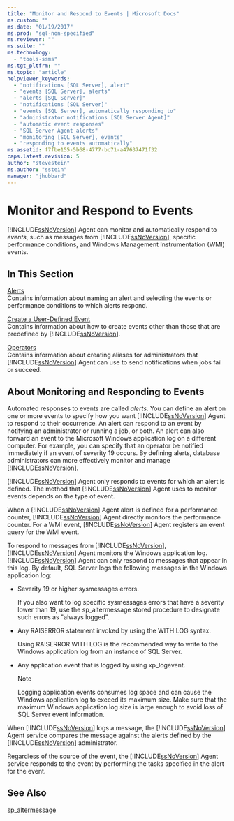 ```yaml
---
title: "Monitor and Respond to Events | Microsoft Docs"
ms.custom: ""
ms.date: "01/19/2017"
ms.prod: "sql-non-specified"
ms.reviewer: ""
ms.suite: ""
ms.technology: 
  - "tools-ssms"
ms.tgt_pltfrm: ""
ms.topic: "article"
helpviewer_keywords: 
  - "notifications [SQL Server], alert"
  - "events [SQL Server], alerts"
  - "alerts [SQL Server]"
  - "notifications [SQL Server]"
  - "events [SQL Server], automatically responding to"
  - "administrator notifications [SQL Server Agent]"
  - "automatic event responses"
  - "SQL Server Agent alerts"
  - "monitoring [SQL Server], events"
  - "responding to events automatically"
ms.assetid: f7fbe155-5b68-4777-bc71-a47637471f32
caps.latest.revision: 5
author: "stevestein"
ms.author: "sstein"
manager: "jhubbard"
---
```

# Monitor and Respond to Events
[!INCLUDE[ssNoVersion](../../includes/ssnoversion_md.md)] Agent can monitor and automatically respond to *events*, such as messages from [!INCLUDE[ssNoVersion](../../includes/ssnoversion_md.md)], specific performance conditions, and Windows Management Instrumentation (WMI) events.  
  
## In This Section  
[Alerts](../../ssms/agent/alerts.md)  
Contains information about naming an alert and selecting the events or performance conditions to which alerts respond.  
  
[Create a User-Defined Event](../../ssms/agent/create-a-user-defined-event.md)  
Contains information about how to create events other than those that are predefined by [!INCLUDE[ssNoVersion](../../includes/ssnoversion_md.md)].  
  
[Operators](../../ssms/agent/operators.md)  
Contains information about creating aliases for administrators that [!INCLUDE[ssNoVersion](../../includes/ssnoversion_md.md)] Agent can use to send notifications when jobs fail or succeed.  
  
## About Monitoring and Responding to Events  
Automated responses to events are called *alerts*. You can define an alert on one or more events to specify how you want [!INCLUDE[ssNoVersion](../../includes/ssnoversion_md.md)] Agent to respond to their occurrence. An alert can respond to an event by notifying an administrator or running a job, or both. An alert can also forward an event to the Microsoft Windows application log on a different computer. For example, you can specify that an operator be notified immediately if an event of severity 19 occurs. By defining alerts, database administrators can more effectively monitor and manage [!INCLUDE[ssNoVersion](../../includes/ssnoversion_md.md)].  
  
[!INCLUDE[ssNoVersion](../../includes/ssnoversion_md.md)] Agent only responds to events for which an alert is defined. The method that [!INCLUDE[ssNoVersion](../../includes/ssnoversion_md.md)] Agent uses to monitor events depends on the type of event.  
  
When a [!INCLUDE[ssNoVersion](../../includes/ssnoversion_md.md)] Agent alert is defined for a performance counter, [!INCLUDE[ssNoVersion](../../includes/ssnoversion_md.md)] Agent directly monitors the performance counter. For a WMI event, [!INCLUDE[ssNoVersion](../../includes/ssnoversion_md.md)] Agent registers an event query for the WMI event.  
  
To respond to messages from [!INCLUDE[ssNoVersion](../../includes/ssnoversion_md.md)], [!INCLUDE[ssNoVersion](../../includes/ssnoversion_md.md)] Agent monitors the Windows application log. [!INCLUDE[ssNoVersion](../../includes/ssnoversion_md.md)] Agent can only respond to messages that appear in this log. By default, SQL Server logs the following messages in the Windows application log:  
  
-   Severity 19 or higher sysmessages errors.  
  
    If you also want to log specific sysmessages errors that have a severity lower than 19, use the sp_altermessage stored procedure to designate such errors as "always logged".  
  
-   Any RAISERROR statement invoked by using the WITH LOG syntax.  
  
    Using RAISERROR WITH LOG is the recommended way to write to the Windows application log from an instance of SQL Server.  
  
-   Any application event that is logged by using xp_logevent.  
  
    > [!NOTE]  
    > Logging application events consumes log space and can cause the Windows application log to exceed its maximum size. Make sure that the maximum Windows application log size is large enough to avoid loss of SQL Server event information.  
  
When [!INCLUDE[ssNoVersion](../../includes/ssnoversion_md.md)] logs a message, the [!INCLUDE[ssNoVersion](../../includes/ssnoversion_md.md)] Agent service compares the message against the alerts defined by the [!INCLUDE[ssNoVersion](../../includes/ssnoversion_md.md)] administrator.  
  
Regardless of the source of the event, the [!INCLUDE[ssNoVersion](../../includes/ssnoversion_md.md)] Agent service responds to the event by performing the tasks specified in the alert for the event.  
  
## See Also  
[sp_altermessage](http://msdn.microsoft.com/en-us/1b28f280-8ef9-48e9-bd99-ec14d79abaca)  
  
